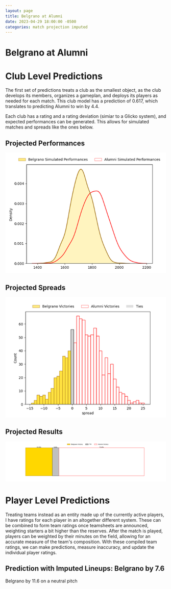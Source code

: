 ```yaml
---  
layout: page  
title: Belgrano at Alumni  
date: 2023-04-29 18:00:00 -0500  
categories: match projection imputed  
---
```

# Belgrano at Alumni

# Club Level Predictions


The first set of predictions treats a club as the smallest object, as the club develops its members, organizes a gameplan, and deploys its players as needed for each match. This club model has a prediction of 0.617, which translates to predicting Alumni to win by 4.4.

Each club has a rating and a rating deviation (simiar to a Glicko system), and expected performances can be generated. This allows for simulated matches and spreads like the ones below.
## Projected Performances


![Projected Performances](plots/performances_2023-04-29-Alumni-Belgrano.png)
## Projected Spreads


![Projected Spreads](plots/spreads_2023-04-29-Alumni-Belgrano.png)
## Projected Results


![Projected Results](plots/resultbar_2023-04-29-Alumni-Belgrano.png)
# Player Level Predictions


Treating teams instead as an entity made up of the currently active players, I have ratings for each player in an altogether different system. These can be combined to form team ratings once teamsheets are announced, weighting starters a bit higher than the reserves. After the match is played, players can be weighted by their minutes on the field, allowing for an accurate measure of the team's composition. With these compiled team ratings, we can make predictions, measure inaccuracy, and update the individual player ratings.
## Prediction with Imputed Lineups: Belgrano by 7.6


Belgrano by 11.6 on a neutral pitch


